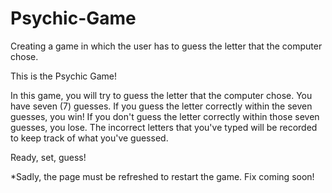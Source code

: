 # Psychic-Game
Creating a game in which the user has to guess the letter that the computer chose.

This is the Psychic Game!

In this game, you will try to guess the letter that the computer chose. You have seven (7) guesses. If you guess the letter correctly within the seven guesses, you win! If you don't guess the letter correctly within those seven guesses, you lose. The incorrect letters that you've typed will be recorded to keep track of what you've guessed.

Ready, set, guess!


*Sadly, the page must be refreshed to restart the game. Fix coming soon!
